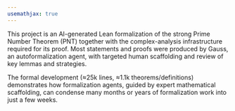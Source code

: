 ```yaml
---
usemathjax: true
---
```


This project is an AI-generated Lean formalization of the strong Prime Number Theorem (PNT) together with the complex-analysis infrastructure required for its proof. Most statements and proofs were produced by Gauss, an autoformalization agent, with targeted human scaffolding and review of key lemmas and strategies.

The formal development (≈25k lines, ≈1.1k theorems/definitions) demonstrates how formalization agents, guided by expert mathematical scaffolding, can condense many months or years of formalization work into just a few weeks.
